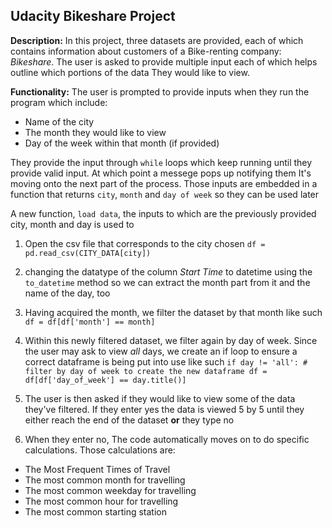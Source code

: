 ## Udacity Bikeshare Project

**Description:** In this project, three datasets are provided, each of which contains information about customers of a Bike-renting company: _Bikeshare_.
The user is asked to provide multiple input each of which helps outline which portions of the data They would like to view.


**Functionality:** The user is prompted to provide inputs when they run the program which include: 
- Name of the city
- The month they would like to view
- Day of the week within that month (if provided)

They provide the input through `while` loops which keep running until they provide valid input. At which point a messege pops up notifying them It's moving onto the next
part of the process. Those inputs are embedded in a function that returns `city`, `month` and `day of week` so they can be used later

A new function, `load data`, the inputs to which are the previously provided  city, month and day is used to
1. Open the csv file that corresponds to the city chosen
`df = pd.read_csv(CITY_DATA[city])`
2.  changing the datatype of the column _Start Time_ to datetime using the `to_datetime` method so we can extract the month part from it and the name of the day, too
3.  Having acquired the month, we filter the dataset by that month like such `df = df[df['month'] == month]` 
4.  Within this newly filtered dataset, we filter again by day of week. Since the user may ask to view _all_ days, we create an if loop to ensure a correct dataframe is being put into use like such `if day != 'all':
        # filter by day of week to create the new dataframe
        df = df[df['day_of_week'] == day.title()]`
        
5. The user is then asked if they would like to view some of the data they've filtered. If they enter yes the data is viewed 5 by 5 until they either reach the end of the dataset **or** they type no
6. When they enter no, The code automatically moves on to do specific calculations. Those calculations are:
 - The Most Frequent Times of Travel
 - The most common month for travelling
 - The most common weekday for travelling
 - The most common hour for travelling                        
 - The most common starting station                                             
